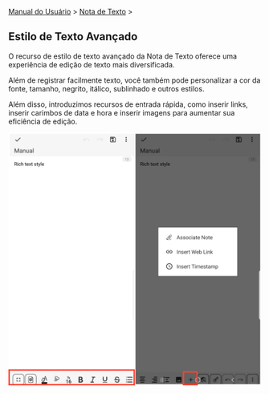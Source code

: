 [Manual do Usuário](/dragonnest/drawnote/manual/pt) > [Nota de Texto](/dragonnest/drawnote/manual/pt/nota_de_texto) >

Estilo de Texto Avançado
---
O recurso de estilo de texto avançado da Nota de Texto oferece uma experiência de edição de texto mais diversificada.

Além de registrar facilmente texto, você também pode personalizar a cor da fonte, tamanho, negrito, itálico, sublinhado e outros estilos.

Além disso, introduzimos recursos de entrada rápida, como inserir links, inserir carimbos de data e hora e inserir imagens para aumentar sua eficiência de edição.

![](imgs/rich_text_style1.png)
